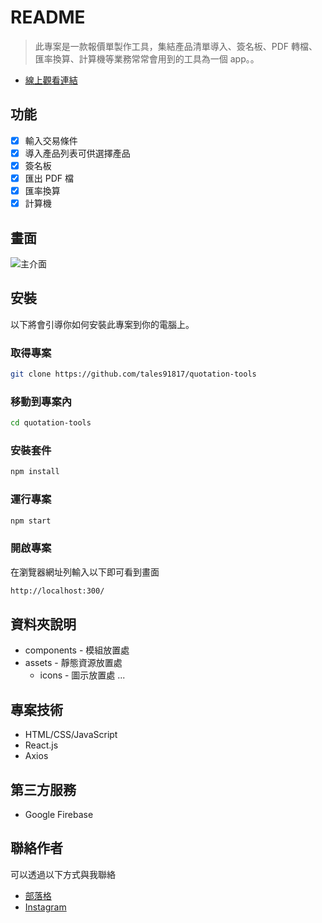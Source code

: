 <!-- 底下標籤來源參考寫法可至：https://github.com/Envoy-VC/awesome-badges#github-stats -->

# README

> 此專案是一款報價單製作工具，集結產品清單導入、簽名板、PDF 轉檔、匯率換算、計算機等業務常常會用到的工具為一個 app。。

- [線上觀看連結](https://www.youtube.com/watch?v=KMhwI-ND7lI)

## 功能

- [x] 輸入交易條件
- [x] 導入產品列表可供選擇產品
- [x] 簽名板
- [x] 匯出 PDF 檔
- [x] 匯率換算
- [x] 計算機

## 畫面

![主介面](https://upload.cc/i1/2023/09/08/7VAXGh.png)

## 安裝

以下將會引導你如何安裝此專案到你的電腦上。

### 取得專案

```bash
git clone https://github.com/tales91817/quotation-tools
```

### 移動到專案內

```bash
cd quotation-tools
```

### 安裝套件

```bash
npm install
```

### 運行專案

```bash
npm start
```

### 開啟專案

在瀏覽器網址列輸入以下即可看到畫面

```bash
http://localhost:300/
```

## 資料夾說明

- components - 模組放置處
- assets - 靜態資源放置處
  - icons - 圖示放置處
    ...

## 專案技術

- HTML/CSS/JavaScript
- React.js
- Axios

## 第三方服務

- Google Firebase

## 聯絡作者

可以透過以下方式與我聯絡

- [部落格](https://medium.com/@tales91817)
- [Instagram](https://www.instagram.com/lulumi_wei/)
